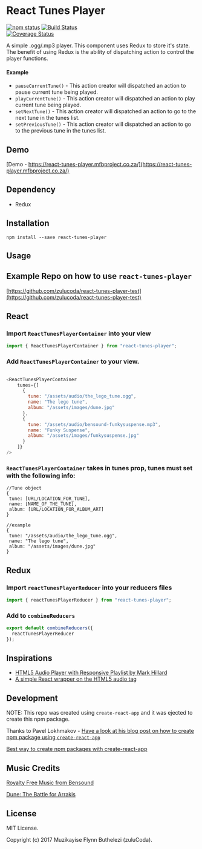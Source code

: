 
# React Tunes Player
[![npm status](https://img.shields.io/npm/v/react-tunes-player.svg)](https://www.npmjs.com/package/react-tunes-player) 
[![Build Status](https://travis-ci.org/zulucoda/react-tunes-player.svg?branch=master)](https://travis-ci.org/zulucoda/react-tunes-player)  
[![Coverage Status](https://coveralls.io/repos/github/zulucoda/react-tunes-player/badge.svg?branch=master)](https://coveralls.io/github/zulucoda/react-tunes-player?branch=master)


A simple .ogg/.mp3 player. This component uses Redux to store it's state. 
The benefit of using Redux is the ability of dispatching action to control the player functions.

#### Example
- `pauseCurrentTune()` - This action creator will dispatched an action to pause current tune being played.
- `playCurrentTune()` - This action creator will dispatched an action to play current tune being played.
- `setNextTune()` - This action creator will dispatched an action to go to the next tune in the tunes list.
- `setPreviousTune()` - This action creator will dispatched an action to go to the previous tune in the tunes list.

## Demo
[Demo - https://react-tunes-player.mfbproject.co.za/](https://react-tunes-player.mfbproject.co.za/)

## Dependency
- Redux

## Installation

````
npm install --save react-tunes-player
````

## Usage

## Example Repo on how to use `react-tunes-player`
[https://github.com/zulucoda/react-tunes-player-test](https://github.com/zulucoda/react-tunes-player-test)

## React

### Import `ReactTunesPlayerContainer` into your view

````javascript
import { ReactTunesPlayerContainer } from "react-tunes-player";
````

### Add `ReactTunesPlayerContainer` to your view.

````javascript

<ReactTunesPlayerContainer
    tunes={[
      {
        tune: "/assets/audio/the_lego_tune.ogg",
        name: "The lego tune",
        album: "/assets/images/dune.jpg"
      },
      {
        tune: "/assets/audio/bensound-funkysuspense.mp3",
        name: "Funky Suspense",
        album: "/assets/images/funkysuspense.jpg"
      }
    ]}
/>
````

### `ReactTunesPlayerContainer` takes in tunes prop, tunes must set with the following info:
```
//Tune object
{
 tune: [URL/LOCATION_FOR_TUNE],
 name: [NAME_OF_THE_TUNE],
 album: [URL/LOCATION_FOR_ALBUM_ART]
}

//example
{
 tune: "/assets/audio/the_lego_tune.ogg",
 name: "The lego tune",
 album: "/assets/images/dune.jpg"
}
```

## Redux
### Import `reactTunesPlayerReducer` into your reducers files
```javascript
import { reactTunesPlayerReducer } from "react-tunes-player";
```
### Add to `combineReducers`
```javascript
export default combineReducers({
  reactTunesPlayerReducer
});
```

## Inspirations
- [HTML5 Audio Player with Responsive Playlist by Mark Hillard](https://codepen.io/markhillard/pen/Hjcwu)
- [A simple React wrapper on the HTML5 audio tag](https://github.com/justinmc/react-audio-player)

## Development
NOTE: This repo was created using `create-react-app` and it was ejected to create this npm package.

Thanks to Pavel Lokhmakov - [Have a look at his blog post on how to create npm package using `create-react-app`](https://medium.com/@lokhmakov/best-way-to-create-npm-packages-with-create-react-app-b24dd449c354)

[Best way to create npm packages with create-react-app](https://medium.com/@lokhmakov/best-way-to-create-npm-packages-with-create-react-app-b24dd449c354)

## Music Credits
[Royalty Free Music from Bensound](http://www.bensound.com/)

[Dune: The Battle for Arrakis](https://en.wikipedia.org/wiki/Dune_II)

## License
MIT License.

Copyright (c) 2017 Muzikayise Flynn Buthelezi (zuluCoda).